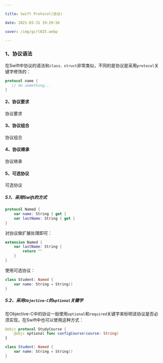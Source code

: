 ```yaml
---

title: Swift Protocol(协议)

date: 2021-03-31 19:29:56

cover: /img/girl025.webp

---
```




### 1、协议语法

在Swift中协议的语法和`class、struct`非常类似，不同的是协议是采用`protocol`关键字修饰的：

```Swift
protocol name {
   // do something...
}
```



#### 2、协议要求

协议要求

#### 3、协议组合

协议组合

#### 4、协议继承

协议继承

#### 5、可选协议

可选协议

##### 5.1、采用Swift的方式

```Swift
protocol Named {
    var name: String { get }
    var lastName: String { get }
}
```

对协议做扩展处理即可：

```Swift
extension Named {
    var lastName: String {
        return ""
    }
}
```

使用可选协议：

```Swift
class Student: Named {
    var name: String = String()
}
```

##### 5.2、采用`Objective-C`的`optional`关键字

在Objective-C中的协议一般使用`optional`和`required`关键字来标明该协议是否必须实现，在Swift中也可以使用这种方式：

```Swift
@objc protocol StudyCourse {
    @objc optional func configCourse(course: String)
}

class Student: Named {
    var name: String = String()
}
```

